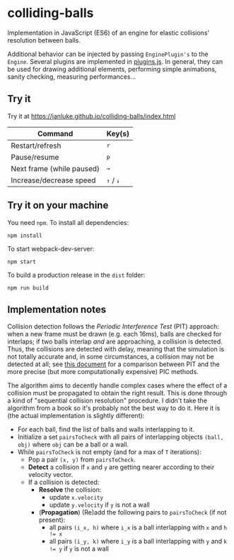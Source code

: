 # colliding-balls
Implementation in JavaScript (ES6) of an engine for elastic collisions' resolution between balls.

Additional behavior can be injected by passing `EnginePlugin's` to the `Engine`.
Several plugins are implemented in [plugins.js](src/plugins.js). In general, they can be used for drawing additional elements, performing simple animations, sanity checking, 
measuring performances...

## Try it
Try it at https://janluke.github.io/colliding-balls/index.html

| Command                   | Key(s)                               |
|---------------------------|--------------------------------------|
| Restart/refresh           | <kbd>r</kbd>                         |
| Pause/resume              | <kbd>p</kbd>                         |
| Next frame (while paused) | <kbd>→</kbd>                         |
| Increase/decrease speed   | <kbd>↑</kbd>  / <kbd>↓</kbd>         |

## Try it on your machine
You need `npm`. To install all dependencies:
```
npm install
``` 
To start webpack-dev-server:
```
npm start
```
To build a production release in the `dist` folder:
```
npm run build
```

## Implementation notes
Collision detection follows the _Periodic Interference Test_ (PIT) approach: 
when a new frame must be drawn (e.g. each 16ms), balls are checked for interlaps; if two balls
interlap _and_ are approaching, a collision is detected. Thus, the collisions
are detected with delay, meaning that the simulation is not totally accurate and,
in some circumstances, a collision may not be detected at all; 
see [this document](https://www.cc.gatech.edu/~jarek/graphics/material/collisionWarkariJamsandekar.pdf)
for a comparison between PIT and the more precise (but more computationally expensive) PIC methods.

The algorithm aims to decently handle complex cases where the effect of a collision must 
be propagated to obtain the right result. This is done through a kind of "sequential collision resolution" 
procedure. I didn't take the algorithm from a book so it's probably not the best way to do it. 
Here it is (the actual implementation is slightly different):

* For each ball, find the list of balls and walls interlapping to it.
* Initialize a set `pairsToCheck` with all pairs of interlapping objects `(ball, obj)`
  where `obj` can be a ball or a wall.
* While `pairsToCheck` is not empty (and for a max of `T` iterations):
    - Pop a pair `(x, y)` from `pairsToCheck`.
    - **Detect** a collision if `x` and `y` are getting nearer according to their velocity vector.
    - If a collision is detected:
        * **Resolve** the collision:
            - update `x.velocity`
            - update `y.velocity` if `y` is not a wall
        * (**Propagation**) (Re)add the following pairs to `pairsToCheck` (if not present):
            - all pairs `(i_x, h)` where `i_x` is a ball interlapping with `x` and `h != x`
            - all pairs `(i_y, k)` where `i_y` is a ball interlapping with `y` and `k != y` if `y` is not a wall
